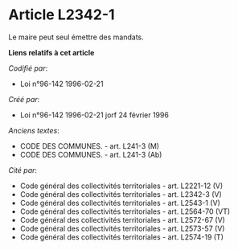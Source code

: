 # Article L2342-1

Le maire peut seul émettre des mandats.

**Liens relatifs à cet article**

_Codifié par_:

  - Loi n°96-142 1996-02-21

_Créé par_:

  - Loi n°96-142 1996-02-21 jorf 24 février 1996

_Anciens textes_:

  - CODE DES COMMUNES. - art. L241-3 (M)
  - CODE DES COMMUNES. - art. L241-3 (Ab)

_Cité par_:

  - Code général des collectivités territoriales - art. L2221-12 (V)
  - Code général des collectivités territoriales - art. L2342-3 (V)
  - Code général des collectivités territoriales - art. L2543-1 (V)
  - Code général des collectivités territoriales - art. L2564-70 (VT)
  - Code général des collectivités territoriales - art. L2572-67 (V)
  - Code général des collectivités territoriales - art. L2573-57 (V)
  - Code général des collectivités territoriales - art. L2574-19 (T)
